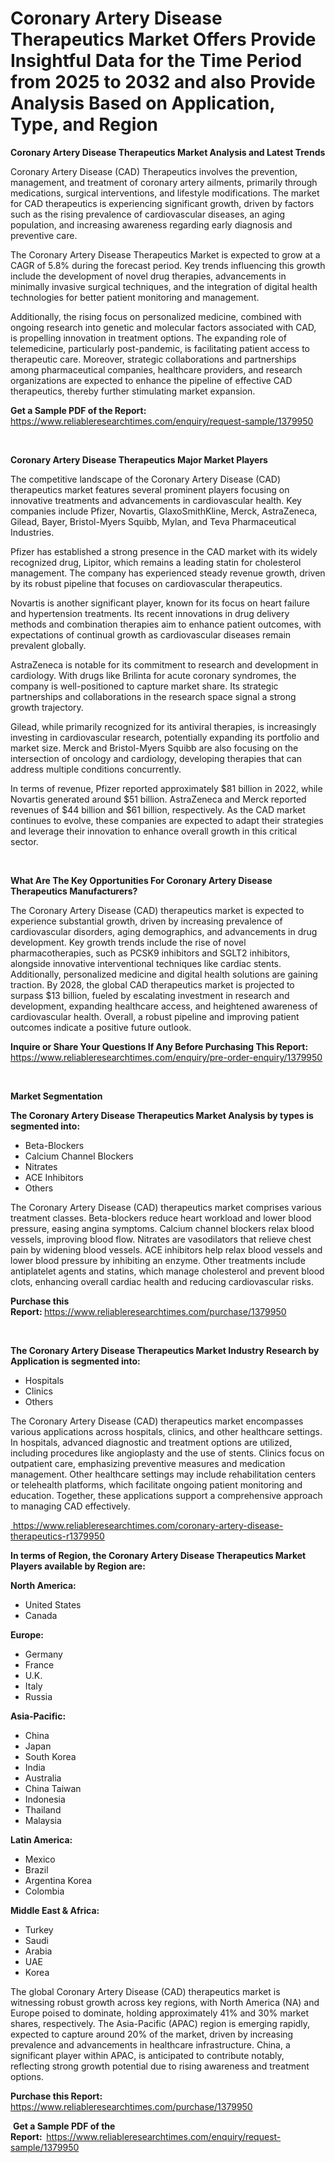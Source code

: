 <p><h1>Coronary Artery Disease Therapeutics Market Offers Provide Insightful Data for the Time Period from 2025 to 2032 and also Provide Analysis Based on Application, Type, and Region</h1></p><p><strong>Coronary Artery Disease Therapeutics Market Analysis and Latest Trends</strong></p>
<p><p>Coronary Artery Disease (CAD) Therapeutics involves the prevention, management, and treatment of coronary artery ailments, primarily through medications, surgical interventions, and lifestyle modifications. The market for CAD therapeutics is experiencing significant growth, driven by factors such as the rising prevalence of cardiovascular diseases, an aging population, and increasing awareness regarding early diagnosis and preventive care. </p><p>The Coronary Artery Disease Therapeutics Market is expected to grow at a CAGR of 5.8% during the forecast period. Key trends influencing this growth include the development of novel drug therapies, advancements in minimally invasive surgical techniques, and the integration of digital health technologies for better patient monitoring and management. </p><p>Additionally, the rising focus on personalized medicine, combined with ongoing research into genetic and molecular factors associated with CAD, is propelling innovation in treatment options. The expanding role of telemedicine, particularly post-pandemic, is facilitating patient access to therapeutic care. Moreover, strategic collaborations and partnerships among pharmaceutical companies, healthcare providers, and research organizations are expected to enhance the pipeline of effective CAD therapeutics, thereby further stimulating market expansion.</p></p>
<p><strong>Get a Sample PDF of the Report:&nbsp;</strong> <a href="https://www.reliableresearchtimes.com/enquiry/request-sample/1379950?utm_campaign=3361&utm_medium=2&utm_source=Github&utm_content=ia&utm_term=13042025&utm_id=coronary-artery-disease-therapeutics">https://www.reliableresearchtimes.com/enquiry/request-sample/1379950</a></p>
<p>&nbsp;</p>
<p><strong>Coronary Artery Disease Therapeutics Major Market Players</strong></p>
<p><p>The competitive landscape of the Coronary Artery Disease (CAD) therapeutics market features several prominent players focusing on innovative treatments and advancements in cardiovascular health. Key companies include Pfizer, Novartis, GlaxoSmithKline, Merck, AstraZeneca, Gilead, Bayer, Bristol-Myers Squibb, Mylan, and Teva Pharmaceutical Industries.</p><p>Pfizer has established a strong presence in the CAD market with its widely recognized drug, Lipitor, which remains a leading statin for cholesterol management. The company has experienced steady revenue growth, driven by its robust pipeline that focuses on cardiovascular therapeutics.</p><p>Novartis is another significant player, known for its focus on heart failure and hypertension treatments. Its recent innovations in drug delivery methods and combination therapies aim to enhance patient outcomes, with expectations of continual growth as cardiovascular diseases remain prevalent globally.</p><p>AstraZeneca is notable for its commitment to research and development in cardiology. With drugs like Brilinta for acute coronary syndromes, the company is well-positioned to capture market share. Its strategic partnerships and collaborations in the research space signal a strong growth trajectory.</p><p>Gilead, while primarily recognized for its antiviral therapies, is increasingly investing in cardiovascular research, potentially expanding its portfolio and market size. Merck and Bristol-Myers Squibb are also focusing on the intersection of oncology and cardiology, developing therapies that can address multiple conditions concurrently.</p><p>In terms of revenue, Pfizer reported approximately $81 billion in 2022, while Novartis generated around $51 billion. AstraZeneca and Merck reported revenues of $44 billion and $61 billion, respectively. As the CAD market continues to evolve, these companies are expected to adapt their strategies and leverage their innovation to enhance overall growth in this critical sector.</p></p>
<p>&nbsp;</p>
<p><strong>What Are The Key Opportunities For Coronary Artery Disease Therapeutics Manufacturers?</strong></p>
<p><p>The Coronary Artery Disease (CAD) therapeutics market is expected to experience substantial growth, driven by increasing prevalence of cardiovascular disorders, aging demographics, and advancements in drug development. Key growth trends include the rise of novel pharmacotherapies, such as PCSK9 inhibitors and SGLT2 inhibitors, alongside innovative interventional techniques like cardiac stents. Additionally, personalized medicine and digital health solutions are gaining traction. By 2028, the global CAD therapeutics market is projected to surpass $13 billion, fueled by escalating investment in research and development, expanding healthcare access, and heightened awareness of cardiovascular health. Overall, a robust pipeline and improving patient outcomes indicate a positive future outlook.</p></p>
<p><strong>Inquire or Share Your Questions If Any Before Purchasing This Report:</strong> <a href="https://www.reliableresearchtimes.com/enquiry/pre-order-enquiry/1379950?utm_campaign=3361&utm_medium=2&utm_source=Github&utm_content=ia&utm_term=13042025&utm_id=coronary-artery-disease-therapeutics">https://www.reliableresearchtimes.com/enquiry/pre-order-enquiry/1379950</a></p>
<p>&nbsp;</p>
<p><strong>Market Segmentation</strong></p>
<p><strong>The Coronary Artery Disease Therapeutics Market Analysis by types is segmented into:</strong></p>
<p><ul><li>Beta-Blockers</li><li>Calcium Channel Blockers</li><li>Nitrates</li><li>ACE Inhibitors</li><li>Others</li></ul></p>
<p><p>The Coronary Artery Disease (CAD) therapeutics market comprises various treatment classes. Beta-blockers reduce heart workload and lower blood pressure, easing angina symptoms. Calcium channel blockers relax blood vessels, improving blood flow. Nitrates are vasodilators that relieve chest pain by widening blood vessels. ACE inhibitors help relax blood vessels and lower blood pressure by inhibiting an enzyme. Other treatments include antiplatelet agents and statins, which manage cholesterol and prevent blood clots, enhancing overall cardiac health and reducing cardiovascular risks.</p></p>
<p><strong>Purchase this Report:&nbsp;</strong><a href="https://www.reliableresearchtimes.com/purchase/1379950?utm_campaign=3361&utm_medium=2&utm_source=Github&utm_content=ia&utm_term=13042025&utm_id=coronary-artery-disease-therapeutics">https://www.reliableresearchtimes.com/purchase/1379950</a></p>
<p>&nbsp;</p>
<p><strong>The Coronary Artery Disease Therapeutics Market Industry Research by Application is segmented into:</strong></p>
<p><ul><li>Hospitals</li><li>Clinics</li><li>Others</li></ul></p>
<p><p>The Coronary Artery Disease (CAD) therapeutics market encompasses various applications across hospitals, clinics, and other healthcare settings. In hospitals, advanced diagnostic and treatment options are utilized, including procedures like angioplasty and the use of stents. Clinics focus on outpatient care, emphasizing preventive measures and medication management. Other healthcare settings may include rehabilitation centers or telehealth platforms, which facilitate ongoing patient monitoring and education. Together, these applications support a comprehensive approach to managing CAD effectively.</p></p>
<p><a href="https://www.reliableresearchtimes.com/coronary-artery-disease-therapeutics-r1379950?utm_campaign=3361&utm_medium=2&utm_source=Github&utm_content=ia&utm_term=13042025&utm_id=coronary-artery-disease-therapeutics">&nbsp;https://www.reliableresearchtimes.com/coronary-artery-disease-therapeutics-r1379950</a></p>
<p><strong>In terms of Region, the Coronary Artery Disease Therapeutics Market Players available by Region are:</strong></p>
<p>
    <p> <strong> North America: </strong>
        <ul>
            <li>United States</li>
            <li>Canada</li>
        </ul>
        </p> 
    <p> <strong> Europe: </strong>
        <ul>
            <li>Germany</li>
            <li>France</li>
            <li>U.K.</li>
            <li>Italy</li>
            <li>Russia</li>
        </ul>
        </p> 
    <p> <strong> Asia-Pacific: </strong>
        <ul>
            <li>China</li>
            <li>Japan</li>
            <li>South Korea</li>
            <li>India</li>
            <li>Australia</li>
            <li>China Taiwan</li>
            <li>Indonesia</li>
            <li>Thailand</li>
            <li>Malaysia</li>
        </ul>
        </p> 
    <p> <strong> Latin America: </strong>
        <ul>
            <li>Mexico</li>
            <li>Brazil</li>
            <li>Argentina Korea</li>
            <li>Colombia</li>
        </ul>
        </p> 
    <p> <strong> Middle East & Africa: </strong>
        <ul>
            <li>Turkey</li>
            <li>Saudi</li>
            <li>Arabia</li>
            <li>UAE</li>
            <li>Korea</li>
        </ul>
    </p>
    </p>
<p><p>The global Coronary Artery Disease (CAD) therapeutics market is witnessing robust growth across key regions, with North America (NA) and Europe poised to dominate, holding approximately 41% and 30% market shares, respectively. The Asia-Pacific (APAC) region is emerging rapidly, expected to capture around 20% of the market, driven by increasing prevalence and advancements in healthcare infrastructure. China, a significant player within APAC, is anticipated to contribute notably, reflecting strong growth potential due to rising awareness and treatment options.</p></p>
<p><strong>Purchase this Report: </strong><a href="https://www.reliableresearchtimes.com/purchase/1379950?utm_campaign=3361&utm_medium=2&utm_source=Github&utm_content=ia&utm_term=13042025&utm_id=coronary-artery-disease-therapeutics">https://www.reliableresearchtimes.com/purchase/1379950</a></p>
<p>&nbsp;<strong>Get a Sample PDF of the Report:&nbsp;&nbsp;</strong><a href="https://www.reliableresearchtimes.com/enquiry/request-sample/1379950?utm_campaign=3361&utm_medium=2&utm_source=Github&utm_content=ia&utm_term=13042025&utm_id=coronary-artery-disease-therapeutics">https://www.reliableresearchtimes.com/enquiry/request-sample/1379950</a></p>
<p><strong></strong></p>
<p><p></p><p></p><p></p></p>